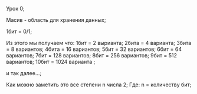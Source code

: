 
 Урок 0;
 
 Масив - область для хранения данных;
 
 1бит = 0/1;
 
 Из этого мы получаем что:
 1бит = 2 вырианта;
 2бита = 4 варианта;
 3бита = 8 вариантов;
 4бита = 16 вариантов;
 5бит = 32 вариантов;
 6бит = 64 вариантов;
 7бит = 128 вариантов;
 8бит = 256 вариантов;
 9бит = 512 вариантов;
 10бит = 1024 варианта ;
 
 и так далее...;
 
 Как можно заметить это все степени n числа 2;
 Где:
 n = количеству бит;
 
 
